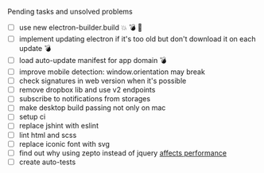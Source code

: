 Pending tasks and unsolved problems
- [ ] use new electron-builder.build :boom: :bomb: :rocket:   
- [ ] implement updating electron if it's too old but don't download it on each update :bomb: 
- [ ] load auto-update manifest for app domain :bomb:
- [ ] improve mobile detection: window.orientation may break 
- [ ] check signatures in web version when it's possible
- [ ] remove dropbox lib and use v2 endpoints
- [ ] subscribe to notifications from storages
- [ ] make desktop build passing not only on mac
- [ ] setup ci
- [ ] replace jshint with eslint
- [ ] lint html and scss
- [ ] replace iconic font with svg
- [ ] find out why using zepto instead of jquery [affects performance](https://github.com/madrobby/zepto/issues/1169)
- [ ] create auto-tests